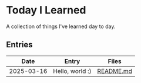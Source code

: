 # Today I Learned

A collection of things I've learned day to day.

## Entries

| Date | Entry | Files |
| ---- | ----- | ----- |
| 2025-03-16 | Hello, world :) | [README.md](til/files/2025-03-16_README.md) |
